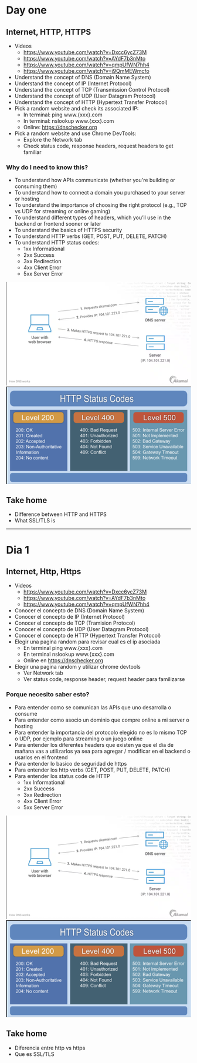 # Day one

## Internet, HTTP, HTTPS

- Videos
  - https://www.youtube.com/watch?v=Dxcc6ycZ73M
  - https://www.youtube.com/watch?v=AYdF7b3nMto
  - https://www.youtube.com/watch?v=qmpUfWN7hh4
  - https://www.youtube.com/watch?v=j9QmMEWmcfo
- Understand the concept of DNS (Domain Name System)
- Understand the concept of IP (Internet Protocol)
- Understand the concept of TCP (Transmission Control Protocol)
- Understand the concept of UDP (User Datagram Protocol)
- Understand the concept of HTTP (Hypertext Transfer Protocol)
- Pick a random website and check its associated IP:
  - In terminal: ping www.{xxx}.com
  - In terminal: nslookup www.{xxx}.com
  - Online: https://dnschecker.org
- Pick a random website and use Chrome DevTools:
  - Explore the Network tab
  - Check status code, response headers, request headers to get familiar

### Why do I need to know this?

- To understand how APIs communicate (whether you're building or consuming them)
- To understand how to connect a domain you purchased to your server or hosting
- To understand the importance of choosing the right protocol (e.g., TCP vs UDP for streaming or online gaming)
- To understand different types of headers, which you’ll use in the backend or frontend sooner or later
- To understand the basics of HTTPS security
- To understand HTTP verbs (GET, POST, PUT, DELETE, PATCH)
- To understand HTTP status codes:
  - 1xx Informational
  - 2xx Success
  - 3xx Redirection
  - 4xx Client Error
  - 5xx Server Error


<img src="https://github.com/mtorre4580/workshop-it/blob/main/lessons/day-one/docs/dns-works.png" alt="how dns works" /> 
<img src="https://github.com/mtorre4580/workshop-it/blob/main/lessons/day-one/docs/http-status-code.png" alt="status code" />

## Take home

- Difference between HTTP and HTTPS
- What SSL/TLS is

---

# Dia 1

## Internet, Http, Https

- Videos
  - https://www.youtube.com/watch?v=Dxcc6ycZ73M
  - https://www.youtube.com/watch?v=AYdF7b3nMto
  - https://www.youtube.com/watch?v=qmpUfWN7hh4
- Conocer el concepto de DNS (Domain Name System)
- Conocer el concepto de IP (Internet Protocol)
- Conocer el concepto de TCP (Tramision Protocol)
- Conocer el concepto de UDP (User Datagram Protocol)
- Conocer el concepto de HTTP (Hypertext Transfer Protocol)
- Elegir una pagina random para revisar cual es el ip asociada
  - En terminal ping www.{xxx}.com
  - En terminal nslookup www.{xxx}.com
  - Online en https://dnschecker.org
- Elegir una pagina random y utilizar chrome devtools
  - Ver Network tab
  - Ver status code, response header, request header para familizarse

### Porque necesito saber esto?

- Para entender como se comunican las APIs que uno desarrolla o consume
- Para entender como asocio un dominio que compre online a mi server o hosting
- Para entender la importancia del protocolo elegido no es lo mismo TCP o UDP, por ejemplo para streaming o un juego online
- Para entender los diferentes headers que existen ya que el dia de mañana vas a utilizarlos ya sea para agregar / modificar en el backend o usarlos en el frontend
- Para entender lo basico de seguridad de https
- Para entender los http verbs (GET, POST, PUT, DELETE, PATCH)
- Para entender los status code de HTTP
  - 1xx Informational
  - 2xx Success
  - 3xx Redirection
  - 4xx Client Error
  - 5xx Server Error

<img src="https://github.com/mtorre4580/workshop-it/blob/main/lessons/day-one/docs/dns-works.png" alt="how dns works" /> 
<img src="https://github.com/mtorre4580/workshop-it/blob/main/lessons/day-one/docs/http-status-code.png" alt="status code" />

## Take home

- Diferencia entre http vs https
- Que es SSL/TLS
